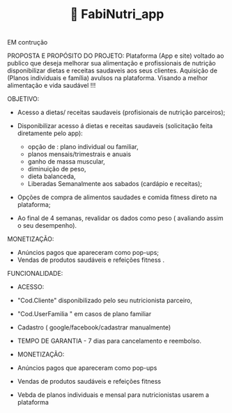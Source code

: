 <h1 align = "center"> 📁 FabiNutri_app </h1>
<h1></h1> EM contrução </h1>
  
PROPOSTA E PROPÓSITO DO PROJETO:
Plataforma (App e site) voltado ao publico que deseja melhorar sua alimentação e profissionais de nutrição disponibilizar dietas e receitas saudaveis aos seus clientes.
Aquisição de (Planos individuais e família) avulsos na plataforma. Visando a melhor alimentação e vida saudável !!!


OBJETIVO:
- Acesso a dietas/ receitas saudaveis (profisionais de nutrição parceiros);
  
- Disponibilizar acesso á dietas e receitas saudaveis (solicitação feita diretamente pelo app):
   - opção de : plano individual ou familiar,
   - planos mensais/trimestrais e anuais
   - ganho de massa muscular,
   - diminuição de peso,
   - dieta balanceda,
   - Liberadas Semanalmente aos sabados (cardápio e receitas);
     
- Opções de compra de alimentos saudades e comida fitness direto na plataforma;
  
- Ao final de 4 semanas, revalidar os dados como peso ( avaliando assim o seu desempenho).


MONETIZAÇÃO:
 - Anúncios pagos que apareceram como pop-ups;
 - Vendas de produtos saudáveis e refeições fitness .


FUNCIONALIDADE:
- ACESSO:
- "Cod.Cliente" disponibilizado pelo seu nutricionista parceiro,
- "Cod.UserFamilia " em casos de plano familiar
- Cadastro ( google/facebook/cadastrar manualmente)


- TEMPO DE GARANTIA - 7 dias para cancelamento e reembolso.

- MONETIZAÇÃO:
 - Anúncios pagos que apareceram como pop-ups
 - Vendas de produtos saudáveis e refeições fitness
 - Vebda de planos individuais e mensal para nutricionistas usarem a plataforma







